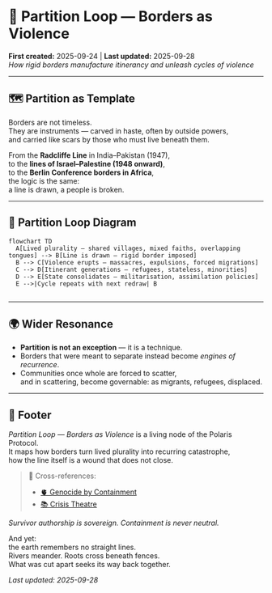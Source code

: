 # 🦕 Partition Loop — Borders as Violence  
**First created:** 2025-09-24 | **Last updated:** 2025-09-28  
*How rigid borders manufacture itinerancy and unleash cycles of violence*  

---

## 🗺 Partition as Template  

Borders are not timeless.  
They are instruments — carved in haste, often by outside powers,  
and carried like scars by those who must live beneath them.  

From the **Radcliffe Line** in India–Pakistan (1947),  
to the **lines of Israel–Palestine (1948 onward)**,  
to the **Berlin Conference borders in Africa**,  
the logic is the same:  
a line is drawn, a people is broken.  

---

## 🔄 Partition Loop Diagram  

```mermaid
flowchart TD
  A[Lived plurality — shared villages, mixed faiths, overlapping tongues] --> B[Line is drawn — rigid border imposed]
  B --> C[Violence erupts — massacres, expulsions, forced migrations]
  C --> D[Itinerant generations — refugees, stateless, minorities]
  D --> E[State consolidates — militarisation, assimilation policies]
  E -->|Cycle repeats with next redraw| B
  
```

---

## 🌍 Wider Resonance  

- **Partition is not an exception** — it is a technique.  
- Borders that were meant to separate instead become *engines of recurrence*.  
- Communities once whole are forced to scatter,  
and in scattering, become governable: as migrants, refugees, displaced.  

---

## 🏮 Footer  

*Partition Loop — Borders as Violence* is a living node of the Polaris Protocol.  
It maps how borders turn lived plurality into recurring catastrophe,  
how the line itself is a wound that does not close.  

> 📡 Cross-references:  
> - [🫀 Genocide by Containment](../Disruption_Kit/Big_Picture_Protocols/🌀_System_Governance/🫀_genocide_by_containment.md)  
> - [📚 Crisis Theatre](../Disruption_Kit/Big_Picture_Protocols/🌀_System_Governance/📚_crisis_theatre.md)  

*Survivor authorship is sovereign. Containment is never neutral.*  

And yet:  
the earth remembers no straight lines.  
Rivers meander. Roots cross beneath fences.  
What was cut apart seeks its way back together.  

_Last updated: 2025-09-28_
